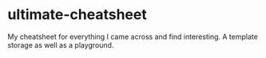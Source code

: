 # ultimate-cheatsheet
My cheatsheet for everything I came across and find interesting. A template storage as well as a playground.
